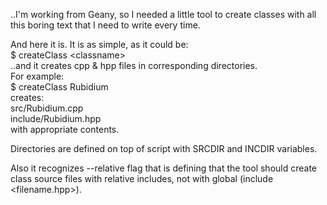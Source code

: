 ..I'm working from Geany, so I needed a little tool to create classes with all this boring text that I need to write every time.  
  
And here it is. It is as simple, as it could be:  
$ createClass \<classname\>  
..and it creates cpp & hpp files in corresponding directories.  
For example:  
$ createClass Rubidium  
creates:  
src/Rubidium.cpp  
include/Rubidium.hpp  
with appropriate contents.  
  
Directories are defined on top of script with SRCDIR and INCDIR variables.  
  
Also it recognizes --relative flag that is defining that the tool should create class source files with relative includes, not with global (include <filename.hpp>).

